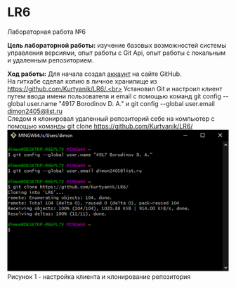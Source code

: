 # LR6
Лабораторная работа №6

**Цель лабораторной работы:** изучение базовых возможностей системы
управления версиями, опыт работы с Git Api, опыт работы с локальным и
удаленным репозиторием.

**Ход работы:**
Для начала создал [аккаунт](https://github.com/YABEZDELNIK) на сайте GitHub.<br>
На гитхабе сделал копию в личное хранилище из https://github.com/Kurtyanik/LR6/.<br>
Установил Git и настроил клиент путем ввода имени пользователя и email с помощью команд git config --global user.name "4917 Borodinov D. A." и git config --global user.email dimon2405@list.ru<br>
Следом я клонировал удаленный репозиторий себе на компьютер с помощью команды git clone https://github.com/Kurtyanik/LR6/<br>
	![Рисунок 1](/Screenshots/1.png)<br>
	Рисунок 1 - настройка клиента и клонирование репозитория<br>

